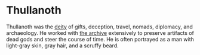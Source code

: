 # Thullanoth

<meta property="og:description" content="Thullanoth was the god of gifts, deception, travel, nomads, diplomacy, and archaeology.">

Thullanoth was the [deity](../../introduction.md) of gifts, deception, travel, nomads, diplomacy, and archaeology. He worked with [the archive](../../../cosmology/archive.md) extensively to preserve artifacts of dead gods and steer the course of time. He is often portrayed as a man with light-gray skin, gray hair, and a scruffy beard.